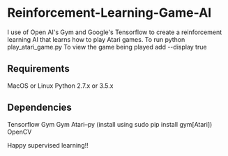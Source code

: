 # Reinforcement-Learning-Game-AI
I use of Open AI's Gym and Google's Tensorflow to create a reinforcement learning AI that learns how to play Atari games. 
To run python play_atari_game.py
To view the game being played add --display true 
## Requirements 
MacOS or Linux
Python 2.7.x or 3.5.x
## Dependencies
Tensorflow
Gym
Gym Atari–py (install using sudo pip install gym[Atari])
OpenCV 

Happy supervised learning!!
